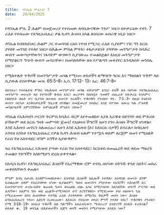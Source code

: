```yaml
---
title:  ዳንኤል ምዕራፍ፡ 7
date:   29/04/2025
---
```


የዳንኤል ምዕ. 2 ሕልም በመጀመሪያ የተሰጠው ለባቢሎናዊው ንጉሥ ነበር። በተቃራኒው የዳን. 7 ራእይ የተሰጠው የእግዚአብሔር ቃል ኪዳን ሕዝብ አካል ለነበረው ዕብራዊ ነቢይ ነበር።

ዳንኤል ከናቡከደነጾር ሕልም ጋር ተመሳሳይ ርዕሰ ነጥብ የሚጋራ ራእይ ቢያይም፣ ነገር ግን እርሱ ያየበት መንገድ የተለየ ነበር። በሕልሙ ምስል ምትክ፣ ተከታታይነት ያላቸው መንግሥታት ከባሕር ውስጥ መውጣታቸውንና ነፋሳትም ውሃውን ሲያናውጡ ተመልክቷል። እነዚህ መንግሥታት በማያቋርጥ ግጭት ውስጥ መኖራቸው፣ በመካከላቸው ጽኑ የሥልጣን መቀያየር እንዲከሰት መንስኤ ነበር።

የሚከተሉት ጥቅሶች በመንግሥታት መሃል የሚነሡ ሁከቶችን ለማሳየት ጎርፍ እና ማዕበልን ጥቅም ላይ ሲያውሉ ይስተዋላል፡ መዝ. 65:5–8፣ ኢሳ. 17:12- 13፣ ኤር. 46:7-8።

`በአንጻሩ፣ የተስፋይቱ ምድር በአሕዛብ መንግሥታት መሃል ብትሆንም እንኳ፣ ይህች ጽኑ በሆነው የእግዚአብሔር መንግሥት መሠረት ላይ የተገነባች ቅዱስ አገር፣ ዙሪያዋን ከከበቧት ዓመፀኛ ብሔራት በተቃራኒ የሰላምና የደህንነት ደሴት ሆና ቢያንስ ለተወሱ ዘመናት ኖራለች። ጥቅሶቹን ያንብቡ፡ ዳን. 7፡1-3። በዚህ ትዕይነት ውስጥ በርካታ እንቅስቃሴዎች ገቢራዊ ሆነዋል። በመጀመሪያ ከባሕር እንደ ተነሣው አውሬ ካሉ ሥዕላዊ መግለጫዎች የምናገኛቸው ትምህርቶች ምንድን ናቸው?`

ዳንኤል የአሕዛብን ጦርነት ትርምስ ከባሕሩ ዳርቻ እየተመለከተ እያለ አራዊቱ በድንገት ወደ ምድሪቱ ይኸውም ወደ እርሱ ግዛት መምጣት ጀመሩ! የአህዛብ ችግሮች አሁን የገዛ ሕዝቡ ችግሮች ሆነዋል። እንደ አሕዛብ መኖርን ስለመረጡ፣ አሁን እንደ አሕዛብ (እና ከእነርሱ በታች) ይኖራሉ። ከባቢሎን አገዛዝ አንስቶ የእግዚአብሔር የቃል ኪዳን ሕዝብ ፍጹም የተሟላ ወይም ለረጅም ዘመን የሚዘልቅ የራስ ገዝ አስተዳደር ዳግም አግኝቶ አያውቅም።

ዛሬ የእግዚአብሔር የሕዝብ ያጣው የራስ ገዝ አስተዳደር፣ ክርስቶስ በመጨረሻ ወደ ቀደመ ማዕረጉ ተመልሶ ንጉሣችን እስከሚሆን ድረስ ይቀጥላል።

በአዲስ ኪዳን፣ የእግዚአብሔር ሕዝቦች የአረማዊው ሮም ተተኪ በሆነው በትንሹ ቀንድ ስደትና መከራ መቀበላቸውን ቀጠሉ።

`ምንም እንኳ ከታሪክ እንደምንመለከተው፣ አንዳንድ ሕዝቦች ከሌሎች የተሻሉ፣ አንዳንድ ዘመናት ደግሞ አብልጠው ሰላም የሰፈነባቸው ሆነው ቢያልፉም፣ ግዙፍ ዘመናትን ያካተተው የአገሮች፣ የሕዝቦች እና የመንግሥታት ታሪክ—እሸት ቀጠፍክ ጎመን ቀነጠስክ ብሎ አሳር ከሚያሳየው ከአንደኛው ዘግናኝ ሥርዓት ወደ ሌላኛው፣ ከአምባ ገነኑ ወደ ጨቋኙ—የሚገላበጥ ሆኖ እናገኘዋለን። የሚገርመው ይህ ብዙውን ጊዜ የሚፈጸመው ለገዛ ሕዝባቸው የተሻለ ራእይ እንዳላቸው በሚናገሩ ገዢዎች መሆኑ ነው። ሕዝቡ እግዚአብሔርን ንጉሡ አድርጎ ቢመርጠው፣ ለእነርሱ የነበረው ሀሳብ ምንኛ የተለየ ነበር! ጥቅሶቹን ያንብቡ፡ ሮሜ 3፡10-19። እነዚህ ጥቅሶች ስለ ዓለማችን አስፈላጊውን ማብራሪያ እንድናገኝ እንዴት ይረዱናል? በተለይ ቁ. 19 ወንጌል በሕይወታችን እጅግ ወሳኝ መሆኑን የሚያሳየው እንዴት ነው?`
